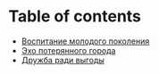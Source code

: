 # Table of contents

* [Воспитание молодого поколения](README.md)
* [Эхо потерянного города](ekho-poteryannogo-goroda.md)
* [Дружба ради выгоды](druzhba-radi-vygody.md)
